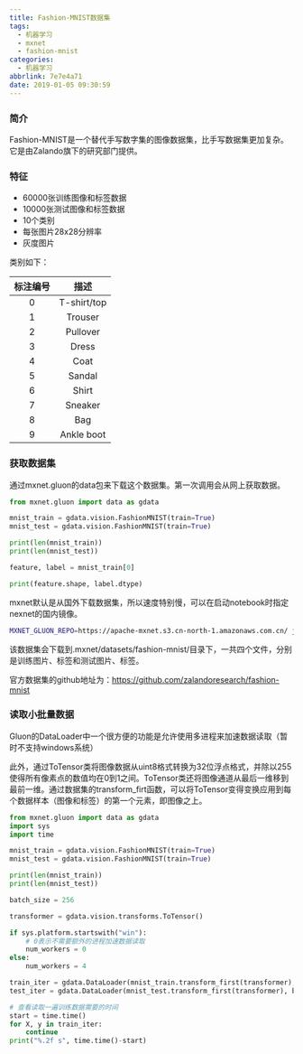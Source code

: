 ```yaml
---
title: Fashion-MNIST数据集
tags:
  - 机器学习
  - mxnet
  - fashion-mnist
categories:
  - 机器学习
abbrlink: 7e7e4a71
date: 2019-01-05 09:30:59
---
```


### 简介

Fashion-MNIST是一个替代手写数字集的图像数据集，比手写数据集更加复杂。它是由Zalando旗下的研究部门提供。

### 特征

- 60000张训练图像和标签数据
- 10000张测试图像和标签数据
- 10个类别
- 每张图片28x28分辨率
- 灰度图片

类别如下：

| 标注编号 |    描述     |
| :------: | :---------: |
|    0     | T-shirt/top |
|    1     |   Trouser   |
|    2     |  Pullover   |
|    3     |    Dress    |
|    4     |    Coat     |
|    5     |   Sandal    |
|    6     |    Shirt    |
|    7     |   Sneaker   |
|    8     |     Bag     |
|    9     | Ankle boot  |

### 获取数据集

通过mxnet.gluon的data包来下载这个数据集。第一次调用会从网上获取数据。

```python
from mxnet.gluon import data as gdata

mnist_train = gdata.vision.FashionMNIST(train=True)
mnist_test = gdata.vision.FashionMNIST(train=True)

print(len(mnist_train))
print(len(mnist_test))

feature, label = mnist_train[0]

print(feature.shape, label.dtype)
```

mxnet默认是从国外下载数据集，所以速度特别慢，可以在启动notebook时指定nexnet的国内镜像。

```sh
MXNET_GLUON_REPO=https://apache-mxnet.s3.cn-north-1.amazonaws.com.cn/ jupyter notebook
```

该数据集会下载到.mxnet/datasets/fashion-mnist/目录下，一共四个文件，分别是训练图片、标签和测试图片、标签。

官方数据集的github地址为：https://github.com/zalandoresearch/fashion-mnist

### 读取小批量数据

Gluon的DataLoader中一个很方便的功能是允许使用多进程来加速数据读取（暂时不支持windows系统）

此外，通过ToTensor类将图像数据从uint8格式转换为32位浮点格式，并除以255使得所有像素点的数值均在0到1之间。ToTensor类还将图像通道从最后一维移到最前一维。通过数据集的transform_firt函数，可以将ToTensor变得变换应用到每个数据样本（图像和标签）的第一个元素，即图像之上。

```python
from mxnet.gluon import data as gdata
import sys
import time

mnist_train = gdata.vision.FashionMNIST(train=True)
mnist_test = gdata.vision.FashionMNIST(train=True)

print(len(mnist_train))
print(len(mnist_test))

batch_size = 256

transformer = gdata.vision.transforms.ToTensor()

if sys.platform.startswith("win"):
    # 0表示不需要额外的进程加速数据读取
    num_workers = 0
else:
    num_workers = 4

train_iter = gdata.DataLoader(mnist_train.transform_first(transformer), batch_size, shuffle=True, num_workers=num_workers)
test_iter = gdata.DataLoader(mnist_test.transform_first(transformer), batch_size, shuffle=True, num_workers=num_workers)

# 查看读取一遍训练数据需要的时间
start = time.time()
for X, y in train_iter:
    continue
print("%.2f s", time.time()-start)

```

